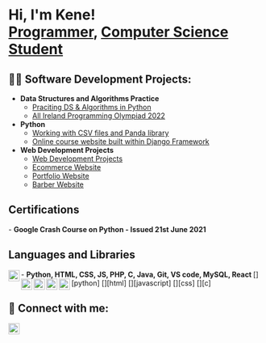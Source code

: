 <h1>Hi, I'm Kene! <br/><a href="https://github.com/kenechukz">Programmer</a>, <a href="https://www.linkedin.com/in/kene-declan-chukwu/">Computer Science Student</a></h1>

<h2>👨‍💻 Software Development Projects:</h2>

- <b>Data Structures and Algorithms Practice</b>
  - [Praciting DS & Algorithms in Python](https://github.com/kenechukz/LeetcodeDSA-Practice)
  - [All Ireland Programming Olympiad 2022](https://github.com/kenechukz/AIPO2022)
- <b>Python</b>
  - [Working with CSV files and Panda library](https://github.com/kenechukz/PythonPanda-CSVfiles)
  - [Online course website built within Django Framework](https://github.com/kenechukz/CourseWebPage)
- <b>Web Development Projects</b>
  -  [Web Development Projects](https://github.com/kenechukz/WebDevProjects)
  -  [Ecommerce Website](https://github.com/kenechukz/E-commerceWebsite)
  -  [Portfolio Website](https://github.com/kenechukz/PortfolioWebpage)
  -  [Barber Website](https://github.com/kenechukz/BarberWebsite)
<h2> Certifications</h2>
- <b> Google Crash Course on Python - Issued 21st June 2021 </b>

<h2> Languages and Libraries</h2>
- <b>Python, HTML, CSS, JS, PHP, C, Java, Git, VS code, MySQL, React </b>
[<img align="left" alt="DeclanChukwu" width="22px" src="https://github.com/user-attachments/assets/bc8212b6-8619-407e-a8c8-3a3115102f92" />][python]
[<img align="left" alt="DeclanChukwu" width="22px" src="https://github.com/user-attachments/assets/21243fb8-2c1e-4b39-9551-8285b1730837" />][html]  
[<img align="left" alt="DeclanChukwu" width="22px" src="https://github.com/user-attachments/assets/f46d08fb-b26d-47c9-b427-72cadda21e09" />][javascript]  
[<img align="left" alt="DeclanChukwu" width="22px" src="https://github.com/user-attachments/assets/cb56e9e9-1c3f-485f-ac52-cc23fd53362e" />][css]  
[<img align="left" alt="DeclanChukwu" width="22px" src="https://github.com/user-attachments/assets/04bf34a5-d048-469c-a8a9-acaa5b005824" />][c]  









<h2> 🤳 Connect with me:</h2>

[<img align="left" alt="DeclanChukwu | LinkedIn" width="22px" src="https://cdn.jsdelivr.net/npm/simple-icons@v3/icons/linkedin.svg" />][linkedin]



[linkedin]: https://www.linkedin.com/in/kene-declan-chukwu/
